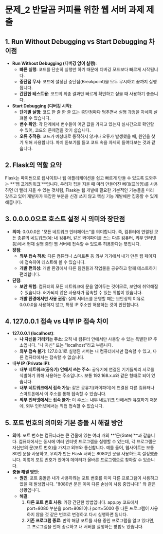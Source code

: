 # **문제\_2 반달곰 커피를 위한 웹 서버 과제 제출**

## **1\. Run Without Debugging vs Start Debugging 차이점**

* **Run Without Debugging (디버깅 없이 실행)**:  
  * **빠른 실행**: 코드를 단순히 실행만 하기 때문에 디버깅 모드보다 빠르게 시작됩니다.  
  * **중단점 무시**: 코드에 설정된 중단점(Breakpoint)을 모두 무시하고 끝까지 실행됩니다.  
  * **간단한 테스트용**: 코드의 최종 결과만 빠르게 확인하고 싶을 때 사용하기 좋습니다.  
* **Start Debugging (디버깅 시작)**:  
  * **단계별 실행**: 코드 한 줄 한 줄 또는 중단점마다 멈추면서 실행 과정을 자세히 살펴볼 수 있습니다.  
  * **변수 확인**: 각 단계에서 변수들이 어떤 값을 가지고 있는지 실시간으로 확인할 수 있어, 코드의 문제점을 찾기 쉽습니다.  
  * **오류 추적용**: 코드가 예상대로 동작하지 않거나 오류가 발생했을 때, 원인을 찾기 위해 사용합니다. 마치 돋보기를 들고 코드 속을 자세히 들여다보는 것과 같습니다.

## **2\. Flask의 역할 요약**

Flask는 파이썬으로 웹사이트나 웹 애플리케이션을 쉽고 빠르게 만들 수 있도록 도와주는 \*\*'웹 프레임워크'\*\*입니다. 우리가 집을 지을 때 미리 만들어진 뼈대(프레임)를 사용하면 더 빨리 지을 수 있는 것처럼, Flask는 웹 개발에 필요한 기본적인 기능들을 미리 갖추고 있어 개발자가 복잡한 부분을 신경 쓰지 않고 핵심 기능 개발에만 집중할 수 있게 해줍니다.

## **3\. 0.0.0.0으로 호스트 설정 시 의미와 장단점**

* **의미**: 0.0.0.0은 "모든 네트워크 인터페이스"를 의미합니다. 즉, 컴퓨터에 연결된 모든 종류의 네트워크(예: 내 컴퓨터, 같은 와이파이를 쓰는 다른 컴퓨터, 외부 인터넷 등)에서 현재 실행 중인 웹 서버에 접속할 수 있도록 허용한다는 뜻입니다.  
* **장점**:  
  * **외부 접속 허용**: 다른 컴퓨터나 스마트폰 등 외부 기기에서 내가 만든 웹 페이지에 접속하여 테스트해 볼 수 있습니다.  
  * **개발 편의성**: 개발 환경에서 다른 팀원들과 작업물을 공유하고 함께 테스트하기 편리합니다.  
* **단점**:  
  * **보안 위험**: 컴퓨터의 모든 네트워크에 문을 열어두는 것이므로, 보안에 취약해질 수 있습니다. 허가되지 않은 사용자가 접속할 수 있는 위험이 있습니다.  
  * **개발 환경에서만 사용 권장**: 실제 서비스를 운영할 때는 보안상의 이유로 0.0.0.0을 사용하지 않고, 특정 IP 주소만 허용하는 것이 안전합니다.

## **4\. 127.0.0.1 접속 vs 내부 IP 접속 차이**

* **127.0.0.1 (localhost)**:  
  * **나 자신을 가리키는 주소**: 오직 내 컴퓨터 안에서만 사용할 수 있는 특별한 IP 주소입니다. "나 자신" 또는 "localhost"라고 부릅니다.  
  * **외부 접속 불가**: 127.0.0.1로 실행된 서버는 내 컴퓨터에서만 접속할 수 있고, 다른 컴퓨터에서는 접속할 수 없습니다.  
* **내부 IP (Private IP)**:  
  * **내부 네트워크(공유기) 안에서 쓰는 주소**: 공유기에 연결된 기기들끼리 서로를 식별하기 위해 사용하는 주소입니다. 보통 192.168.x.x와 같은 형태로 되어 있습니다.  
  * **내부 네트워크에서 접속 가능**: 같은 공유기(와이파이)에 연결된 다른 컴퓨터나 스마트폰에서 이 주소를 통해 접속할 수 있습니다.  
  * **외부 인터넷에서는 접속 불가**: 이 주소는 내부 네트워크 안에서만 유효하기 때문에, 외부 인터넷에서는 직접 접속할 수 없습니다.

## **5\. 포트 번호의 의미와 기본 충돌 시 해결 방안**

* **의미**: 포트 번호는 컴퓨터라는 큰 건물에 있는 여러 개의 \*\*'문(Gate)'\*\*과 같습니다. 컴퓨터에서는 동시에 여러 인터넷 프로그램을 실행할 수 있는데, 각 프로그램은 자신만의 문(포트 번호)을 가지고 외부와 통신합니다. 예를 들어, 웹사이트는 보통 80번 문을 사용하고, 우리가 만든 Flask 서버는 8080번 문을 사용하도록 설정했습니다. 이렇게 포트 번호가 있어야 데이터가 올바른 프로그램으로 찾아갈 수 있습니다.  
* **충돌 해결 방안**:  
  * **원인**: 포트 충돌은 내가 사용하려는 포트 번호를 이미 다른 프로그램이 사용하고 있을 때 발생합니다. "8080번 문은 이미 다른 손님이 사용 중입니다\!" 와 같은 상황입니다.  
  * **해결**:  
    1. **다른 포트 번호 사용**: 가장 간단한 방법입니다. app.py 코드에서 port=8080 부분을 port=8081이나 port=5000 등 다른 프로그램이 사용하지 않을 것 같은 번호로 변경하고 다시 실행하면 됩니다.  
    2. **기존 프로그램 종료**: 만약 해당 포트를 사용 중인 프로그램을 알고 있다면, 그 프로그램을 먼저 종료하고 내 서버를 실행하는 방법도 있습니다.
